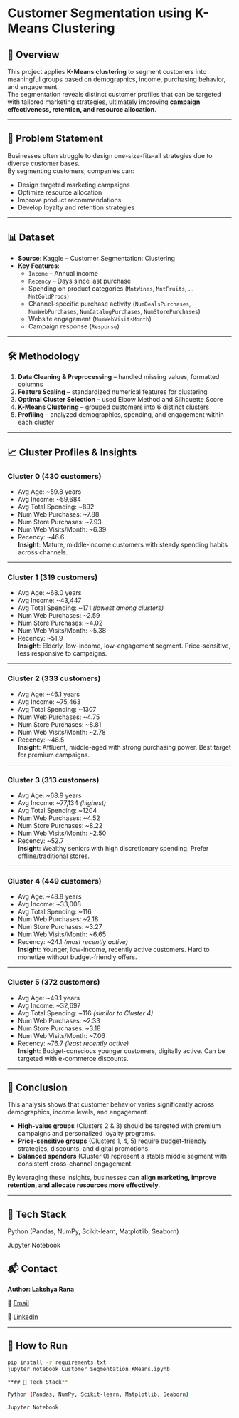 # Customer Segmentation using K-Means Clustering

## 📌 Overview  
This project applies **K-Means clustering** to segment customers into meaningful groups based on demographics, income, purchasing behavior, and engagement.  
The segmentation reveals distinct customer profiles that can be targeted with tailored marketing strategies, ultimately improving **campaign effectiveness, retention, and resource allocation**.  

---

## 🎯 Problem Statement  
Businesses often struggle to design one-size-fits-all strategies due to diverse customer bases.  
By segmenting customers, companies can:  
- Design targeted marketing campaigns  
- Optimize resource allocation  
- Improve product recommendations  
- Develop loyalty and retention strategies  

---

## 📊 Dataset  
- **Source**: Kaggle – Customer Segmentation: Clustering  
- **Key Features**:  
  - `Income` – Annual income  
  - `Recency` – Days since last purchase  
  - Spending on product categories (`MntWines`, `MntFruits`, … `MntGoldProds`)  
  - Channel-specific purchase activity (`NumDealsPurchases`, `NumWebPurchases`, `NumCatalogPurchases`, `NumStorePurchases`)  
  - Website engagement (`NumWebVisitsMonth`)  
  - Campaign response (`Response`)  

---

## 🛠️ Methodology  
1. **Data Cleaning & Preprocessing** – handled missing values, formatted columns  
2. **Feature Scaling** – standardized numerical features for clustering  
3. **Optimal Cluster Selection** – used Elbow Method and Silhouette Score  
4. **K-Means Clustering** – grouped customers into 6 distinct clusters  
5. **Profiling** – analyzed demographics, spending, and engagement within each cluster  

---

## 📈 Cluster Profiles & Insights  

### Cluster 0 (430 customers)  
- Avg Age: ~59.8 years  
- Avg Income: ~59,684  
- Avg Total Spending: ~892  
- Num Web Purchases: ~7.88  
- Num Store Purchases: ~7.93  
- Num Web Visits/Month: ~6.39  
- Recency: ~46.6  
**Insight**: Mature, middle-income customers with steady spending habits across channels.  

---

### Cluster 1 (319 customers)  
- Avg Age: ~68.0 years  
- Avg Income: ~43,447  
- Avg Total Spending: ~171 *(lowest among clusters)*  
- Num Web Purchases: ~2.59  
- Num Store Purchases: ~4.02  
- Num Web Visits/Month: ~5.38  
- Recency: ~51.9  
**Insight**: Elderly, low-income, low-engagement segment. Price-sensitive, less responsive to campaigns.  

---

### Cluster 2 (333 customers)  
- Avg Age: ~46.1 years  
- Avg Income: ~75,463  
- Avg Total Spending: ~1307  
- Num Web Purchases: ~4.75  
- Num Store Purchases: ~8.81  
- Num Web Visits/Month: ~2.78  
- Recency: ~48.5  
**Insight**: Affluent, middle-aged with strong purchasing power. Best target for premium campaigns.  

---

### Cluster 3 (313 customers)  
- Avg Age: ~68.9 years  
- Avg Income: ~77,134 *(highest)*  
- Avg Total Spending: ~1204  
- Num Web Purchases: ~4.52  
- Num Store Purchases: ~8.22  
- Num Web Visits/Month: ~2.50  
- Recency: ~52.7  
**Insight**: Wealthy seniors with high discretionary spending. Prefer offline/traditional stores.  

---

### Cluster 4 (449 customers)  
- Avg Age: ~48.8 years  
- Avg Income: ~33,008  
- Avg Total Spending: ~116  
- Num Web Purchases: ~2.18  
- Num Store Purchases: ~3.27  
- Num Web Visits/Month: ~6.65  
- Recency: ~24.1 *(most recently active)*  
**Insight**: Younger, low-income, recently active customers. Hard to monetize without budget-friendly offers.  

---

### Cluster 5 (372 customers)  
- Avg Age: ~49.1 years  
- Avg Income: ~32,697  
- Avg Total Spending: ~116 *(similar to Cluster 4)*  
- Num Web Purchases: ~2.33  
- Num Store Purchases: ~3.18  
- Num Web Visits/Month: ~7.06  
- Recency: ~76.7 *(least recently active)*  
**Insight**: Budget-conscious younger customers, digitally active. Can be targeted with e-commerce discounts.  

---

## 📝 Conclusion  
This analysis shows that customer behavior varies significantly across demographics, income levels, and engagement.  
- **High-value groups** (Clusters 2 & 3) should be targeted with premium campaigns and personalized loyalty programs.  
- **Price-sensitive groups** (Clusters 1, 4, 5) require budget-friendly strategies, discounts, and digital promotions.  
- **Balanced spenders** (Cluster 0) represent a stable middle segment with consistent cross-channel engagement.  

By leveraging these insights, businesses can **align marketing, improve retention, and allocate resources more effectively**.  

---

## 📌 Tech Stack

Python (Pandas, NumPy, Scikit-learn, Matplotlib, Seaborn)

Jupyter Notebook

## 📬 Contact

**Author: Lakshya Rana**

📧 [Email](lakshyarana1806@gmail.com)

🔗 [LinkedIn](https://www.linkedin.com/in/lakshyarana01/)

---

## 🚀 How to Run  
```bash
pip install -r requirements.txt
jupyter notebook Customer_Segmentation_KMeans.ipynb

**## 📌 Tech Stack**

Python (Pandas, NumPy, Scikit-learn, Matplotlib, Seaborn)

Jupyter Notebook
